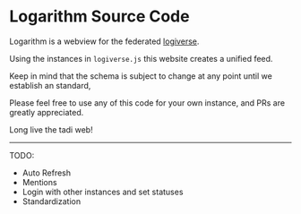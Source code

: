 # Logarithm Source Code

Logarithm is a webview for the federated [logiverse](https://logiverse.social).

Using the instances in `logiverse.js` this website creates a unified feed.

Keep in mind that the schema is subject to change at any point until we establish an standard,

Please feel free to use any of this code for your own instance, and PRs are greatly appreciated.

Long live the tadi web!

----

TODO:

- Auto Refresh
- Mentions
- Login with other instances and set statuses
- Standardization

